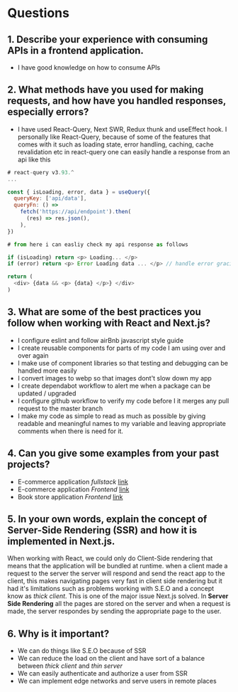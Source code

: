 # Questions

## 1. Describe your experience with consuming APIs in a frontend application. 
-  I have good knowledge on how to consume APIs 

## 2. What methods have you used for making requests, and how have you handled responses, especially errors?
- I have used React-Query, Next SWR, Redux thunk and useEffect hook. 
I personally like React-Query, because of some of the features that comes with it such as loading state, error handling, caching, cache revalidation etc
in react-query one can easily handle a response from an api like this

```js
# react-query v3.93.^
...

const { isLoading, error, data } = useQuery({
  queryKey: ['api/data'],
  queryFn: () =>
    fetch('https://api/endpoint').then(
      (res) => res.json(),
    ),
})

# from here i can easliy check my api response as follows

if (isLoading) return <p> Loading... </p>
if (error) return <p> Error Loading data ... </p> // handle error graciously

return (
  <div> {data && <p> {data} </p>} </div>
)
```

## 3. What are some of the best practices you follow when working with React and Next.js? 
- I configure eslint and follow airBnb javascript style guide
- I create reusable components for parts of my code I am using over and over again
- I make use of component libraries so that testing and debugging can be handled more easily
- I convert images to webp so that images dont't slow down my app
- I create dependabot workflow to alert me when a package can be updated / upgraded
- I configure github workflow to verify my code before I it merges any pull request to the master branch
- I make my code as simple to read as much as possible by giving readable and meaningful names to my variable and leaving appropriate comments when there is need for it.

## 4. Can you give some examples from your past projects?
- E-commerce application *fullstack* [link](https://e-commerce-app-ts-nextjs.vercel.app/)
- E-commerce application *Frontend* [link](https://glasses-delta.vercel.app/)
- Book store application *Frontend* [link](https://watermarks-v2.vercel.app/)

## 5. In your own words, explain the concept of Server-Side Rendering (SSR) and how it is implemented in Next.js.
When working with React, we could only do Client-Side rendering that means that the application will be bundled at runtime. when a client made a request to the server the server will respond and send the react app to the client, this makes navigating pages very fast in client side rendering but it had it's limitations such as problems working with S.E.O and a concept know as *thick client*. This is one of the major issue Next.js solved. In **Server Side Rendering** all the pages are stored on the server and when a request is made, the server respondes by sending the appropriate page to the user. 

## 6. Why is it important?
- We can do things like S.E.O because of SSR
- We can reduce the load on the client and have sort of a balance between *thick client* and *thin server*
- We can easily authenticate and authorize a user from SSR
- We can implement edge networks and serve users in remote places